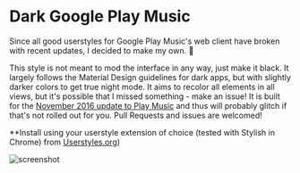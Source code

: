 # Dark Google Play Music
Since all good userstyles for Google Play Music's web client have broken with recent updates, I decided to make my own. :gem:

This style is not meant to mod the interface in any way, just make it black. It largely follows the Material Design guidelines for dark apps, but with slightly darker colors to get true night mode. It aims to recolor all elements in all views, but it's possible that I missed something - make an issue! It is built for the [November 2016 update to Play Music](https://blog.google/products/google-play/introducing-the-new-google-play-music/) and thus will probably glitch if that's not rolled out for you. Pull Requests and issues are welcomed!

**Install using your userstyle extension of choice (tested with Stylish in Chrome) from [Userstyles.org](https://userstyles.org/styles/135830/google-play-music-black-november-2016))

![screenshot](https://i.imgur.com/bNqtvwV.jpg)
